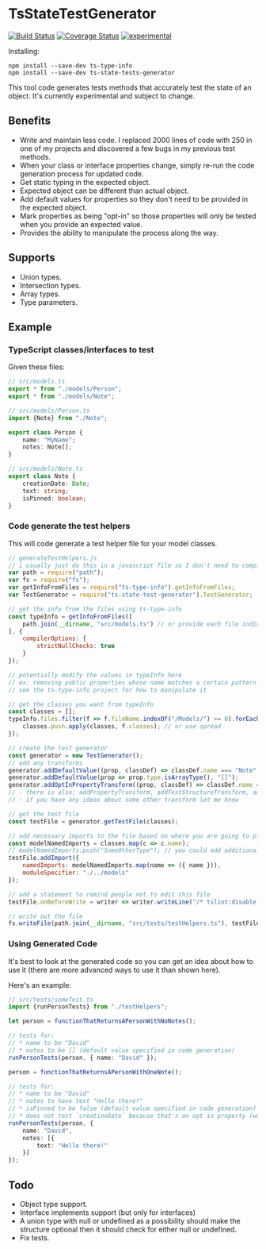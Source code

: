 ﻿TsStateTestGenerator
====================

[![Build Status](https://travis-ci.org/dsherret/ts-state-test-generator.svg)](https://travis-ci.org/dsherret/ts-state-test-generator)
[![Coverage Status](https://coveralls.io/repos/dsherret/ts-state-test-generator/badge.svg?branch=master&service=github)](https://coveralls.io/github/dsherret/ts-state-test-generator?branch=master)
[![experimental](http://badges.github.io/stability-badges/dist/experimental.svg)](http://github.com/badges/stability-badges)

Installing:

```
npm install --save-dev ts-type-info
npm install --save-dev ts-state-tests-generator
```

This tool code generates tests methods that accurately test the state of an object. It's currently experimental and subject to change.

## Benefits

* Write and maintain less code. I replaced 2000 lines of code with 250 in one of my projects and discovered a few bugs in my previous test methods.
* When your class or interface properties change, simply re-run the code generation process for updated code.
* Get static typing in the expected object.
* Expected object can be different than actual object.
* Add default values for properties so they don't need to be provided in the expected object.
* Mark properties as being "opt-in" so those properties will only be tested when you provide an expected value.
* Provides the ability to manipulate the process along the way.

## Supports

* Union types.
* Intersection types.
* Array types.
* Type parameters.

## Example

### TypeScript classes/interfaces to test

Given these files:

```typescript
// src/models.ts
export * from "./models/Person";
export * from "./models/Note";

// src/models/Person.ts
import {Note} from "./Note";

export class Person {
    name: "MyName";
    notes: Note[];
}

// src/models/Note.ts
export class Note {
    creationDate: Date;
    text: string;
    isPinned: boolean;
}
```


### Code generate the test helpers

This will code generate a test helper file for your model classes.

```javascript
// generateTestHelpers.js
// i usually just do this in a javascript file so I don't need to compile it (it's just a build script)
var path = require("path");
var fs = require("fs");
var getInfoFromFiles = require("ts-type-info").getInfoFromFiles;
var TestGenerator = require("ts-state-test-generator").TestGenerator;

// get the info from the files using ts-type-info
const typeInfo = getInfoFromFiles([
    path.join(__dirname, "src/models.ts") // or provide each file individually in an array
], {
    compilerOptions: {
        strictNullChecks: true
    }
});

// potentially modify the values in typeInfo here
// ex: removing public properties whose name matches a certain pattern
// see the ts-type-info project for how to manipulate it

// get the classes you want from typeInfo
const classes = [];
typeInfo.files.filter(f => f.fileName.indexOf("/Models/") >= 0).forEach(f => {
    classes.push.apply(classes, f.classes); // or use spread
});

// create the test generator
const generator = new TestGenerator();
// add any transforms
generator.addDefaultValue((prop, classDef) => classDef.name === "Note" && prop.name === "isPinned", "false"); // adds a default test value
generator.addDefaultValue(prop => prop.type.isArrayType(), "[]");
generator.addOptInPropertyTransform((prop, classDef) => classDef.name === "Note" && prop.name === "creationDate"); // makes this property so its only tested for when provided
// - there is also: addPropertyTransform, addTestStructureTransform, addCustomTestTransform. I need to work on how exactly I want those to work so those are subject to change
// - if you have any ideas about some other transform let me know

// get the test file
const testFile = generator.getTestFile(classes);

// add necessary imports to the file based on where you are going to place it
const modelNamedImports = classes.map(c => c.name);
// modelNamedImports.push("SomeOtherType"); // you could add additional imports here
testFile.addImport({
    namedImports: modelNamedImports.map(name => ({ name })),
    moduleSpecifier: "./../models"
});

// add a statement to remind people not to edit this file
testFile.onBeforeWrite = writer => writer.writeLine("/* tslint:disable */").writeLine("// AUTO GENERATED CODE - DO NOT EDIT!").newLine();

// write out the file
fs.writeFile(path.join(__dirname, "src/tests/testHelpers.ts"), testFile.write());
```

### Using Generated Code

It's best to look at the generated code so you can get an idea about how to use it (there are more advanced ways to use it than shown here).

Here's an example:

```typescript
// src/tests/someTest.ts
import {runPersonTests} from "./testHelpers";

let person = functionThatReturnsAPersonWithNoNotes();

// tests for:
// * name to be "David"
// * notes to be [] (default value specified in code generation)
runPersonTests(person, { name: "David" });

person = functionThatReturnsAPersonWithOneNote();

// tests for:
// * name to be "David"
// * notes to have text "Hello there!"
// * isPinned to be false (default value specified in code generation)
// * does not test `creationDate` because that's an opt in property (would only test if provided in the expected object)
runPersonTests(person, {
    name: "David",
    notes: [{
        text: "Hello there!"
    }]
});
```

## Todo

* Object type support.
* Interface implements support (but only for interfaces)
* A union type with null or undefined as a possibility should make the structure optional then it should check for either null or undefined.
* Fix tests.
